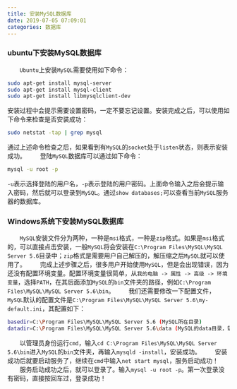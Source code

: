 ```yaml
---
title: 安装MySQL数据库
date: 2019-07-05 07:09:01
categories: 数据库
---
```

### ubuntu下安装MySQL数据库

&emsp;&emsp;`Ubuntu`上安装`MySQL`需要使用如下命令：<!--more-->

``` bash
sudo apt-get install mysql-server
sudo apt-get install mysql-client
sudo apt-get install libmysqlclient-dev
```

安装过程中会提示需要设置密码，一定不要忘记设置。安装完成之后，可以使用如下命令来检查是否安装成功：

``` bash
sudo netstat -tap | grep mysql
```

通过上述命令检查之后，如果看到有`MySQL`的`socket`处于`listen`状态，则表示安装成功。
&emsp;&emsp;登陆`MySQL`数据库可以通过如下命令：

``` bash
mysql -u root -p
```

`-u`表示选择登陆的用户名，`-p`表示登陆的用户密码。上面命令输入之后会提示输入密码，然后就可以登录到`MySQL`。通过`show databases;`可以查看当前`MySQL`服务器的数据库。

### Windows系统下安装MySQL数据库

&emsp;&emsp;`MySQL`安装文件分为两种，一种是`msi`格式，一种是`zip`格式。如果是`msi`格式的，可以直接点击安装，一般`MySQL`将会安装在`C:\Program Files\MySQL\MySQL Server 5.6`目录中；`zip`格式是需要用户自己解压的，解压缩之后`MySQL`就可以使用了。
&emsp;&emsp;完成上述步骤之后，很多用户开始使用`MySQL`，但是会出现错误，因为还没有配置环境变量。配置环境变量很简单，从`我的电脑 -> 属性 -> 高级 -> 环境变量`，选择`PATH`，在其后面添加`MySQL`的`bin`文件夹的路径，例如`C:\Program Files\MySQL\MySQL Server 5.6\bin`。
&emsp;&emsp;我们还需要修改一下配置文件，`MySQL`默认的配置文件是`C:\Program Files\MySQL\MySQL Server 5.6\my-default.ini`，其配置如下：

``` bash
basedir=C:\Program Files\MySQL\MySQL Server 5.6 (MySQL所在目录)
datadir=C:\Program Files\MySQL\MySQL Server 5.6\data (MySQL的data目录，需要在MySQL的根目录下新建)
```

&emsp;&emsp;以管理员身份运行`cmd`，输入`cd C:\Program Files\MySQL\MySQL Server 5.6\bin`进入`MySQL`的`bin`文件夹，再输入`mysqld -install`，安装成功。
&emsp;&emsp;安装成功后就要启动服务了，继续在`cmd`中输入`net start mysql`，服务启动成功！
&emsp;&emsp;服务启动成功之后，就可以登录了。输入`mysql -u root -p`。第一次登录没有密码，直接按回车过，登录成功！